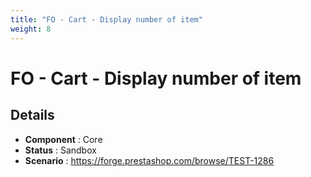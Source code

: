 ```yaml
---
title: "FO - Cart - Display number of item"
weight: 8
---
```


# FO - Cart - Display number of item
## Details
* **Component** : Core
* **Status** : Sandbox
* **Scenario** : https://forge.prestashop.com/browse/TEST-1286

